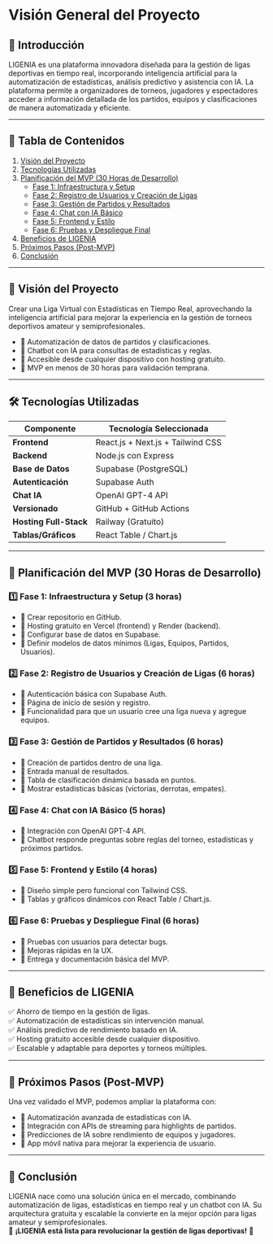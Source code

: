 # **Visión General del Proyecto**

## 📌 Introducción
LIGENIA es una plataforma innovadora diseñada para la gestión de ligas deportivas en tiempo real, incorporando inteligencia artificial para la automatización de estadísticas, análisis predictivo y asistencia con IA. La plataforma permite a organizadores de torneos, jugadores y espectadores acceder a información detallada de los partidos, equipos y clasificaciones de manera automatizada y eficiente.

---

## 📖 Tabla de Contenidos
1. [Visión del Proyecto](#-visión-del-proyecto)
2. [Tecnologías Utilizadas](#-tecnologías-utilizadas)
3. [Planificación del MVP (30 Horas de Desarrollo)](#-planificación-del-mvp-30-horas-de-desarrollo)
    - [Fase 1: Infraestructura y Setup](#1%EF%B8%8F%E2%83%A3-fase-1-infraestructura-y-setup-3-horas)
    - [Fase 2: Registro de Usuarios y Creación de Ligas](#2%EF%B8%8F%E2%83%A3-fase-2-registro-de-usuarios-y-creación-de-ligas-6-horas)
    - [Fase 3: Gestión de Partidos y Resultados](#3%EF%B8%8F%E2%83%A3-fase-3-gestión-de-partidos-y-resultados-6-horas)
    - [Fase 4: Chat con IA Básico](#4%EF%B8%8F%E2%83%A3-fase-4-chat-con-ia-básico-5-horas)
    - [Fase 5: Frontend y Estilo](#5%EF%B8%8F%E2%83%A3-fase-5-frontend-y-estilo-4-horas)
    - [Fase 6: Pruebas y Despliegue Final](#6%EF%B8%8F%E2%83%A3-fase-6-pruebas-y-despliegue-final-6-horas)
4. [Beneficios de LIGENIA](#-beneficios-de-ligenia)
5. [Próximos Pasos (Post-MVP)](#-próximos-pasos-post-mvp)
6. [Conclusión](#-conclusión)

---

## 🎯 Visión del Proyecto
Crear una Liga Virtual con Estadísticas en Tiempo Real, aprovechando la inteligencia artificial para mejorar la experiencia en la gestión de torneos deportivos amateur y semiprofesionales.

- 🔹 Automatización de datos de partidos y clasificaciones.
- 🔹 Chatbot con IA para consultas de estadísticas y reglas.
- 🔹 Accesible desde cualquier dispositivo con hosting gratuito.
- 🔹 MVP en menos de 30 horas para validación temprana.

---

## 🛠️ Tecnologías Utilizadas

| Componente        | Tecnología Seleccionada         |
|------------------|--------------------------------|
| **Frontend**    | React.js + Next.js + Tailwind CSS |
| **Backend**     | Node.js con Express              |
| **Base de Datos** | Supabase (PostgreSQL)          |
| **Autenticación** | Supabase Auth                 |
| **Chat IA**      | OpenAI GPT-4 API               |
| **Versionado**   | GitHub + GitHub Actions        |
| **Hosting Full-Stack** | Railway (Gratuito)     |
| **Tablas/Gráficos** | React Table / Chart.js       |

---

## 📅 Planificación del MVP (30 Horas de Desarrollo)

### 1️⃣ Fase 1: Infraestructura y Setup (3 horas)
- 🔹 Crear repositorio en GitHub.
- 🔹 Hosting gratuito en Vercel (frontend) y Render (backend).
- 🔹 Configurar base de datos en Supabase.
- 🔹 Definir modelos de datos mínimos (Ligas, Equipos, Partidos, Usuarios).

### 2️⃣ Fase 2: Registro de Usuarios y Creación de Ligas (6 horas)
- 🔹 Autenticación básica con Supabase Auth.
- 🔹 Página de inicio de sesión y registro.
- 🔹 Funcionalidad para que un usuario cree una liga nueva y agregue equipos.

### 3️⃣ Fase 3: Gestión de Partidos y Resultados (6 horas)
- 🔹 Creación de partidos dentro de una liga.
- 🔹 Entrada manual de resultados.
- 🔹 Tabla de clasificación dinámica basada en puntos.
- 🔹 Mostrar estadísticas básicas (victorias, derrotas, empates).

### 4️⃣ Fase 4: Chat con IA Básico (5 horas)
- 🔹 Integración con OpenAI GPT-4 API.
- 🔹 Chatbot responde preguntas sobre reglas del torneo, estadísticas y próximos partidos.

### 5️⃣ Fase 5: Frontend y Estilo (4 horas)
- 🔹 Diseño simple pero funcional con Tailwind CSS.
- 🔹 Tablas y gráficos dinámicos con React Table / Chart.js.

### 6️⃣ Fase 6: Pruebas y Despliegue Final (6 horas)
- 🔹 Pruebas con usuarios para detectar bugs.
- 🔹 Mejoras rápidas en la UX.
- 🔹 Entrega y documentación básica del MVP.

---

## 📌 Beneficios de LIGENIA
✅ Ahorro de tiempo en la gestión de ligas.  
✅ Automatización de estadísticas sin intervención manual.  
✅ Análisis predictivo de rendimiento basado en IA.  
✅ Hosting gratuito accesible desde cualquier dispositivo.  
✅ Escalable y adaptable para deportes y torneos múltiples.  

---

## 🚀 Próximos Pasos (Post-MVP)
Una vez validado el MVP, podemos ampliar la plataforma con:
- 🔹 Automatización avanzada de estadísticas con IA.
- 🔹 Integración con APIs de streaming para highlights de partidos.
- 🔹 Predicciones de IA sobre rendimiento de equipos y jugadores.
- 🔹 App móvil nativa para mejorar la experiencia de usuario.

---

## 📢 Conclusión
LIGENIA nace como una solución única en el mercado, combinando automatización de ligas, estadísticas en tiempo real y un chatbot con IA. Su arquitectura gratuita y escalable la convierte en la mejor opción para ligas amateur y semiprofesionales.  
🎯 **¡LIGENIA está lista para revolucionar la gestión de ligas deportivas!** 🚀

